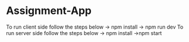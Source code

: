 # Assignment-App
To run client side follow the steps below
-> npm install
-> npm run dev
To run server side follow the steps below
-> npm install
->npm start 
